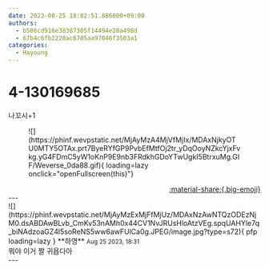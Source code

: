 ```yaml
---
date: 2023-08-25 18:02:51.886000+09:00
authors:
  - b506cd916e38387305f14494e28a498d
  - 67b4c6fb2220ac6705aa97046f3503a1
categories:
  - Hayoung
---
```


# 4-130169685

<div class="post-container" markdown="1">
<div class="content-container md-sidebar__scrollwrap" markdown="1">

나꼬시+1
<figure markdown="1">
![](https://phinf.wevpstatic.net/MjAyMzA4MjVfMjIx/MDAxNjkyOTU0MTY5OTAx.prt7ByeRYfGP9PvbEfMtfOj2tr_yDqOoyNZkcYjxFvkg.yG4FDmC5yW1oKnP9E9nb3FRdkhGDoYTwUgkI5BtrxuMg.GIF/Weverse_0da88.gif){ loading=lazy onclick="openFullscreen(this)"}
</figure>


</div>
</div>

<div style="text-align: right;" markdown="1">
<a href="https://weverse.io/fromis9/fanpost/4-130169685" style="text-align: right;">:material-share:{.big-emoji}</a>
</div>
---

<div class="comments-container md-sidebar__scrollwrap" markdown="1">
<div class="comment" markdown="1">
<div class='id-container' markdown="1">
![](https://phinf.wevpstatic.net/MjAyMzExMjFfMjUz/MDAxNzAwNTQzODEzNjM0.dsABDAwBLvb_CmKv53nAMh0x44CV1NvJRUsHloAtzVEg.spqUAHYle7q_biNAdzoaGZ4l5soReNS5ww6awFUlCa0g.JPEG/image.jpg?type=s72){ pfp loading=lazy }
**<span class="artist">하영</span>** <small>Aug 25 2023, 18:31</small><br>
</div>
<div class='comment-body' markdown="1">
뭐야 이거 짤 귀욥다아
</div>
</div>
</div>
---
